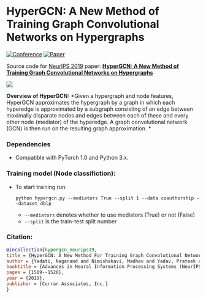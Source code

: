# HyperGCN: A New Method of Training Graph Convolutional Networks on Hypergraphs

[![Conference](http://img.shields.io/badge/NeurIPS-2019-4b44ce.svg)](https://nips.cc/) [![Paper](http://img.shields.io/badge/paper-arxiv.1809.02589-B31B1B.svg)](https://arxiv.org/abs/1809.02589) 

Source code for [NeurIPS 2019](https://nips.cc/) paper: [**HyperGCN: A New Method of Training Graph Convolutional Networks on Hypergraphs**](https://papers.nips.cc/paper/8430-hypergcn-a-new-method-for-training-graph-convolutional-networks-on-hypergraphs)

![](./hmlap.png)

**Overview of HyperGCN:** *Given a hypergraph and node features, HyperGCN approximates the hypergraph by a graph in which each hyperedge is approximated by a subgraph consisting of an edge between maximally disparate nodes and edges between each of these and every other node (mediator) of the hyperedge. A graph convolutional network (GCN) is then run on the resulting graph approximation. *

### Dependencies

- Compatible with PyTorch 1.0 and Python 3.x.


### Training model (Node classifiction):

- To start training run:

  ```shell
  python hypergcn.py --mediators True --split 1 --data coauthorship --dataset dblp
  ```

  - `--mediators` denotes whether to use mediators (True) or not (False) 
  - `--split` is the train-test split number
  

### Citation:

```bibtex
@incollection{hypergcn_neurips19,
title = {HyperGCN: A New Method For Training Graph Convolutional Networks on Hypergraphs},
author = {Yadati, Naganand and Nimishakavi, Madhav and Yadav, Prateek and Nitin, Vikram and Louis, Anand and Talukdar, Partha},
booktitle = {Advances in Neural Information Processing Systems (NeurIPS) 32},
pages = {1509--1520},
year = {2019},
publisher = {Curran Associates, Inc.}
}

```
